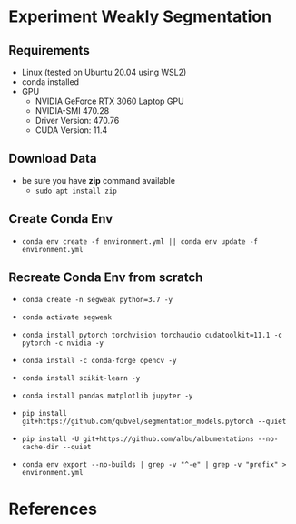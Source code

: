 # Experiment Weakly Segmentation

## Requirements
- Linux (tested on Ubuntu 20.04 using WSL2)
- conda installed
- GPU
    - NVIDIA GeForce RTX 3060 Laptop GPU
    - NVIDIA-SMI 470.28
    - Driver Version: 470.76
    - CUDA Version: 11.4

## Download Data
- be sure you have **zip** command available 
    - `sudo apt install zip`

## Create Conda Env
- `conda env create -f environment.yml || conda env update -f environment.yml`

## Recreate Conda Env from scratch
- `conda create -n segweak python=3.7 -y`
- `conda activate segweak`

- `conda install pytorch torchvision torchaudio cudatoolkit=11.1 -c pytorch -c nvidia -y`
- `conda install -c conda-forge opencv -y`
- `conda install scikit-learn -y`
- `conda install pandas matplotlib jupyter -y`

- `pip install git+https://github.com/qubvel/segmentation_models.pytorch --quiet`
- `pip install -U git+https://github.com/albu/albumentations --no-cache-dir --quiet`


- `conda env export --no-builds | grep -v "^-e" | grep -v "prefix" > environment.yml`




# References

